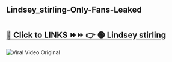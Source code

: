 
 ## Lindsey_stirling-Only-Fans-Leaked

# <h2><a href="https://clipsfans.com/Lindsey_stirling&ref=git">🔗 Click to LINKS ⏩⏩ 👉 🟢 Lindsey stirling </a></h2>

<a href="https://clipsfans.com/Lindsey_stirling&ref=git" rel="nofollow" data-target="animated-image.originalLink"><img src="https://i.ibb.co.com/xMMVF88/686577567.gif" alt="Viral Video Original" style="max-width: 100%; display: inline-block;" data-target="animated-image.originalImage"></a>
